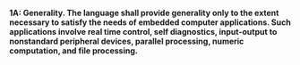 **1A: Generality.  The language shall provide generality only to the extent necessary to satisfy the needs of embedded computer applications. Such applications involve real time control, self diagnostics, input-output to nonstandard peripheral devices, parallel processing, numeric computation, and file processing.**
